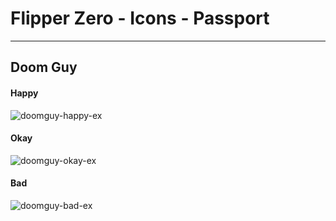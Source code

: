# Flipper Zero - Icons - Passport
---
## Doom Guy

#### Happy
![doomguy-happy-ex](https://github.com/oneamongthetrees/fz-gfx/assets/140353728/12fdc499-b65b-4a03-88c7-26e644ba6a1f)

#### Okay
![doomguy-okay-ex](https://github.com/oneamongthetrees/fz-gfx/assets/140353728/bd0bf6bd-ef7a-4e31-86de-dbf9bf21ff30)

#### Bad
![doomguy-bad-ex](https://github.com/oneamongthetrees/fz-gfx/assets/140353728/e094b69f-f134-4056-8822-62445de8577d)
